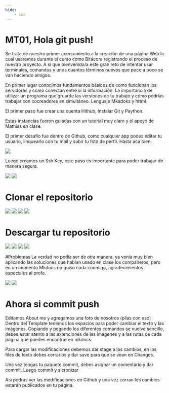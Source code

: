```yaml
---
hide:
    - toc
---
```


# MT01, Hola git push!

Se trata de nuestro primer acercamiento a la creación de una página Web la cual usaremos durante el curso como Bitácora registrando el proceso de nuestro proyecto.
A si que bienvenido/a este gran reto de intentar usar terminales, comandos y unos cuantos términos nuevos que poco a poco se van haciendo amigos. 

En primer lugar conocimos fundamentos básicos de como funcionan los servidores y como conectan entre sí la información. La importancia de utilizar un programa que gruarde las versiones de tu trabajo y cómo podrías trabajar con cocreadores  en simultáneo. Lenguaje Mkadoks y httml.

El primer paso fue crear una cuenta Hithub, Instalar Git y Paython. 

Estas instancias fueron guiadas con un tutorial muy claro y el apoyo de Mathias en clase. 

El primer desafío fue dentro de Github, como cualquier app podes editar tu usuario, linquearlo con tu mail y subir tu foto de perfil. Hasta acá bien.

![](../images/MT01/imagen1.PNG)

Luego creamos un Ssh Key, este paso es importante para poder trabajar de manera segura.

![](../images/MT01/sshkey1.PNG)
![](../images/MT01/sshkey2.PNG)


# Clonar el repositorio

![](../images/MT01/fork1.PNG)
![](../images/MT01/fork2.PNG)
![](../images/MT01/fork3.PNG)
![](../images/MT01/fork4.PNG)


# Descargar tu repositorio 

![](../images/MT01/repo1.PNG)
![](../images/MT01/repo2.PNG)
![](../images/MT01/repo3.PNG)
![](../images/MT01/repo4.PNG)


#Problemas
La verdad no podía ser de otra manera, ya venía muy bien aplicando las soluciones que habían usado en clase los compañeros, pero en un momento Mkdocs no quiso nada conmigo, agradecimientos especiales al profe.

![](../images/MT01/problema1.PNG)
![](../images/MT01/problema2.PNG)


# Ahora si commit push 

Editamos About me y agregamos una foto de nosotros (pilas con eso) 
Dentro del Template tenemos los espacios para poder cambiar el texto y las imágenes. 
Copiando y pegando los diferentes comandos se vuelve sencillo, debes estar atento a las extenciones de las imágenes y a las rutas de cada página que puedes encontrar en mkdocs.

Para cargar las modificaciones debemos dar stage a los cambios, en los files de texto debes cerrarlos y dar save para que se vean en Changes.

Una vez tengas tu paquete commit, debes asignar un comentario y  dar commit.
Luego commit y sicronizar

Así podrás ver  las modificaciones en Github y una vez corran los cambios estarán publicados en tu página. 






